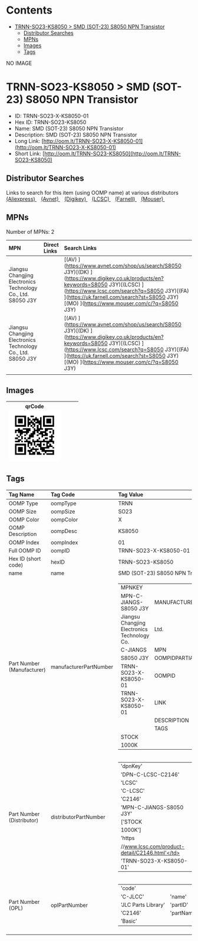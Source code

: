 



Contents
========

* [TRNN-SO23-KS8050 > SMD (SOT-23) S8050 NPN Transistor](#trnn-so23-ks8050--smd-sot-23-s8050-npn-transistor)
	* [Distributor Searches](#distributor-searches)
	* [MPNs](#mpns)
	* [Images](#images)
	* [Tags](#tags)
  
NO IMAGE  
# TRNN-SO23-KS8050 > SMD (SOT-23) S8050 NPN Transistor

- ID: TRNN-SO23-X-KS8050-01
- Hex ID: TRNN-SO23-KS8050
- Name: SMD (SOT-23) S8050 NPN Transistor
- Description: SMD (SOT-23) S8050 NPN Transistor
- Long Link: [http://oom.lt/TRNN-SO23-X-KS8050-01](http://oom.lt/TRNN-SO23-X-KS8050-01)
- Short Link: [http://oom.lt/TRNN-SO23-KS8050](http://oom.lt/TRNN-SO23-KS8050)

## Distributor Searches
  
Links to search for this item (using OOMP name) at various distributors  
[(Aliexpress) ](https://www.aliexpress.com/wholesale?SearchText=1117SMD+SOT-23+S8050+NPN+Transistor)&nbsp;&nbsp;&nbsp;[(Avnet) ](https://www.avnet.com/shop/us/search/SMD+SOT-23+S8050+NPN+Transistor)&nbsp;&nbsp;&nbsp;[(Digikey) ](https://www.digikey.co.uk/en/products/result?s=SMD+SOT-23+S8050+NPN+Transistor)&nbsp;&nbsp;&nbsp;[(LCSC) ](https://www.lcsc.com/search?q=SMD+SOT-23+S8050+NPN+Transistor)&nbsp;&nbsp;&nbsp;[(Farnell) ](https://uk.farnell.com/search?st=SMD+SOT-23+S8050+NPN+Transistor)&nbsp;&nbsp;&nbsp;[(Mouser) ](https://www.mouser.com/c/?q=SMD+SOT-23+S8050+NPN+Transistor)&nbsp;&nbsp;&nbsp;
## MPNs
  
Number of MPNs: 2  

|MPN|Direct Links|Search Links|
| :--- | :--- | :--- |
|Jiangsu Changjing Electronics Technology Co., Ltd.<br>S8050 J3Y||[(AV) ](https://www.avnet.com/shop/us/search/S8050 J3Y)[(DK) ](https://www.digikey.co.uk/products/en?keywords=S8050 J3Y)[(LCSC) ](https://www.lcsc.com/search?q=S8050 J3Y)[(FA) ](https://uk.farnell.com/search?st=S8050 J3Y)[(MO) ](https://www.mouser.com/c/?q=S8050 J3Y)|
|Jiangsu Changjing Electronics Technology Co., Ltd.<br>S8050 J3Y||[(AV) ](https://www.avnet.com/shop/us/search/S8050 J3Y)[(DK) ](https://www.digikey.co.uk/products/en?keywords=S8050 J3Y)[(LCSC) ](https://www.lcsc.com/search?q=S8050 J3Y)[(FA) ](https://uk.farnell.com/search?st=S8050 J3Y)[(MO) ](https://www.mouser.com/c/?q=S8050 J3Y)|
||||

## Images
  

|qrCode<br>[![](https://raw.githubusercontent.com/oomlout/oomlout_OOMP_parts_V2/main/TRNN/SO23/X/KS8050/01/qrCode_140.png)](https://github.com/oomlout/oomlout_OOMP_parts_V2/tree/main/TRNN/SO23/X/KS8050/01/qrCode.png)||||
| :---: | :---: | :---: | :---: |

## Tags
  

|Tag Name|Tag Code|Tag Value|
| :--- | :--- | :--- |
|OOMP Type|oompType|TRNN|
|OOMP Size|oompSize|SO23|
|OOMP Color|oompColor|X|
|OOMP Description|oompDesc|KS8050|
|OOMP Index|oompIndex|01|
|Full OOMP ID|oompID|TRNN-SO23-X-KS8050-01|
|Hex ID (short code)|hexID|TRNN-SO23-KS8050|
|name|name|SMD (SOT-23) S8050 NPN Transistor|
|Part Number (Manufacturer)|manufacturerPartNumber|<table><tr><td>MPNKEY</td></tr><tr><td> MPN-C-JIANGS-S8050 J3Y</td><td> MANUFACTURER</td></tr><tr><td> Jiangsu Changjing Electronics Technology Co.</td><td> Ltd.</td><td> MANUCODE</td></tr><tr><td> C-JIANGS</td><td> MPN</td></tr><tr><td> S8050 J3Y</td><td> OOMPIDPARTIAL</td></tr><tr><td> TRNN-SO23-X-KS8050-01</td><td> OOMPID</td></tr><tr><td> TRNN-SO23-X-KS8050-01</td><td> LINK</td></tr><tr><td> </td><td> DESCRIPTION</td></tr><tr><td> </td><td> TAGS</td></tr><tr><td> STOCK</td></tr><tr><td>1000K</td></tr></table></td><td> <table><tr><td>MPNKEY</td></tr><tr><td> MPN-C-JIANGS-S8050 J3Y</td><td> MANUFACTURER</td></tr><tr><td> Jiangsu Changjing Electronics Technology Co.</td><td> Ltd.</td><td> MANUCODE</td></tr><tr><td> C-JIANGS</td><td> MPN</td></tr><tr><td> S8050 J3Y</td><td> OOMPIDPARTIAL</td></tr><tr><td> TRNN-SO23-X-KS8050-01</td><td> OOMPID</td></tr><tr><td> TRNN-SO23-X-KS8050-01</td><td> LINK</td></tr><tr><td> </td><td> DESCRIPTION</td></tr><tr><td> </td><td> TAGS</td></tr><tr><td> STOCK</td></tr><tr><td>1000K</td></tr></table>|
|Part Number (Distributor)|distributorPartNumber|<table><tr><td>'dpnKey'</td></tr><tr><td> 'DPN-C-LCSC-C2146'</td><td> 'DISTRIBUTOR'</td></tr><tr><td> 'LCSC'</td><td> 'DISTRCODE'</td></tr><tr><td> 'C-LCSC'</td><td> 'DPN'</td></tr><tr><td> 'C2146'</td><td> 'MPN'</td></tr><tr><td> 'MPN-C-JIANGS-S8050 J3Y'</td><td> 'TAGS'</td></tr><tr><td> ['STOCK</td></tr><tr><td>1000K']</td><td> 'LINK'</td></tr><tr><td> 'https</td></tr><tr><td>//www.lcsc.com/product-detail/C2146.html'</td><td> 'OOMPID'</td></tr><tr><td> 'TRNN-SO23-X-KS8050-01'</td></tr></table>|
|Part Number (OPL)|oplPartNumber|<table><tr><td>'code'</td></tr><tr><td> 'C-JLCC'</td><td> 'name'</td></tr><tr><td> 'JLC Parts Library'</td><td> 'partID'</td></tr><tr><td> 'C2146'</td><td> 'partName'</td></tr><tr><td> 'Basic'</td></tr></table>|
||||
